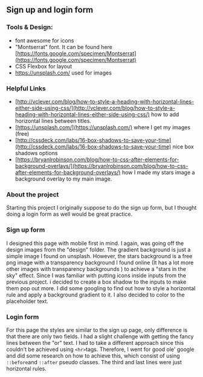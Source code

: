 ## Sign up and login form
### Tools & Design:

 - font awesome for icons
 - "Montserrat" font. It can be found here [https://fonts.google.com/specimen/Montserrat](https://fonts.google.com/specimen/Montserrat)
 - CSS Flexbox for layout
 - https://unsplash.com/ used for images

### Helpful Links
- [http://vclever.com/blog/how-to-style-a-heading-with-horizontal-lines-either-side-using-css/](http://vclever.com/blog/how-to-style-a-heading-with-horizontal-lines-either-side-using-css/) how to add horizontal lines between titles.
- [https://unsplash.com/](https://unsplash.com/) where I get my images (free)
- [http://cssdeck.com/labs/16-box-shadows-to-save-your-time](http://cssdeck.com/labs/16-box-shadows-to-save-your-time) nice box shadows options
- [https://bryanlrobinson.com/blog/how-to-css-after-elements-for-background-overlays/](https://bryanlrobinson.com/blog/how-to-css-after-elements-for-background-overlays/) how I made my stars image a background overlay to my main image.

### About the project
Starting this project I originally suppose to do the sign up form, but I thought doing a login form as well would be great practice.

### Sign up form
I designed this page with mobile first in mind. I again, was going off the design images from the "design" folder. The gradient background is just a simple image I found on unsplash. However, the stars background is a free png image with a transparency background I found online (It has a lot more other images with transparency backgrounds ) to achieve a "stars in the sky" effect. Since I was familiar with putting icons inside inputs from the previous project. i decided to create a box shadow to the inputs to make them pop out more. I did some googling to find out how to style a horizontal rule and apply a background gradient to it. I also decided to color to the placeholder text. 

### Login form
For this page the styles are similar to the sign up page, only difference is that there are only two fields. I had a slight challenge with getting the fancy lines between the "or" text. I had to take a different approach since this couldn't be achieved using `<hr>`tags. 
Therefore, I went for good ole' google and did some research on how to achieve this, which consist of using `::before`and `::after` pseudo classes. The third and last lines were just horizontal rules.
